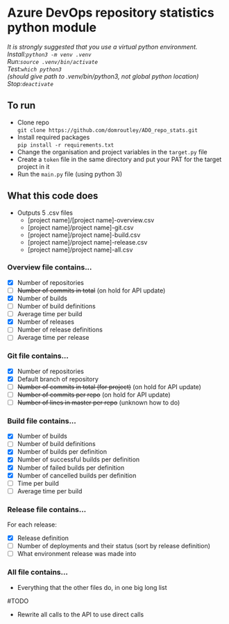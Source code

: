 # Azure DevOps repository statistics python module

*It is strongly suggested that you use a virtual python environment.  
Install:`python3 -m venv .venv`  
Run:`source .venv/bin/activate`  
Test:`which python3`  
(should give path to .venv/bin/python3, not global python location)  
Stop:`deactivate`*

## To run
- Clone repo  
  `git clone https://github.com/domroutley/ADO_repo_stats.git`
- Install required packages  
  `pip install -r requirements.txt`
- Change the organisation and project variables in the `target.py` file
- Create a `token` file in the same directory and put your PAT for the target project in it
- Run the `main.py` file (using python 3)


## What this code does
- Outputs 5 .csv files
  - [project name]/[project name]-overview.csv
  - [project name]/project name]-git.csv
  - [project name]/project name]-build.csv
  - [project name]/project name]-release.csv
  - [project name]/project name]-all.csv

### Overview file contains...
- [x] Number of repositories
- [ ] ~~Number of commits in total~~ (on hold for API update)
- [x] Number of builds
- [ ] Number of build definitions
- [ ] Average time per build
- [x] Number of releases
- [ ] Number of release definitions
- [ ] Average time per release

### Git file contains...
- [x] Number of repositories
- [x] Default branch of repository
- [ ] ~~Number of commits in total (for project)~~ (on hold for API update)
- [ ] ~~Number of commits per repo~~ (on hold for API update)
- [ ] ~~Number of lines in master per repo~~ (unknown how to do)

### Build file contains...
- [x] Number of builds
- [ ] Number of build definitions
- [x] Number of builds per definition
- [x] Number of successful builds per definition
- [x] Number of failed builds per definition
- [x] Number of cancelled builds per definition
- [ ] Time per build
- [ ] Average time per build

### Release file contains...
For each release:
- [x] Release definition
- [ ] Number of deployments and their status (sort by release definition)
- [ ] What environment release was made into

### All file contains...
- Everything that the other files do, in one big long list

#TODO
- Rewrite all calls to the API to use direct calls
